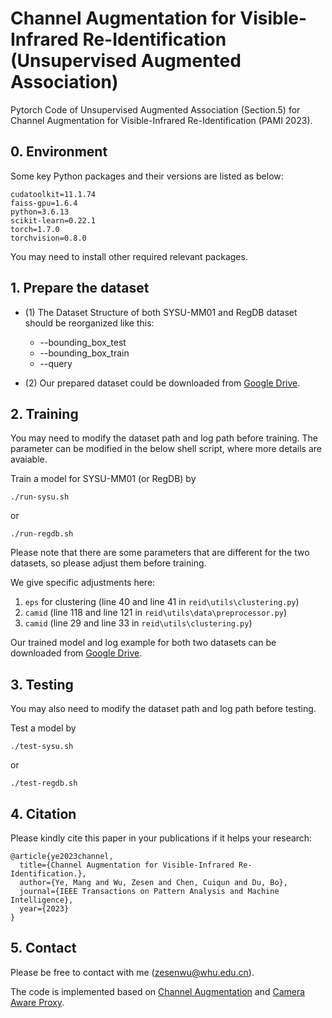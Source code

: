 # Channel Augmentation for Visible-Infrared Re-Identification (Unsupervised Augmented Association)

Pytorch Code of Unsupervised Augmented Association (Section.5) for Channel Augmentation for Visible-Infrared Re-Identification (PAMI 2023).

## 0. Environment
Some key Python packages and their versions are listed as below:
```
cudatoolkit=11.1.74
faiss-gpu=1.6.4
python=3.6.13
scikit-learn=0.22.1
torch=1.7.0
torchvision=0.8.0
```
You may need to install other required relevant packages.

## 1. Prepare the dataset
* (1) The Dataset Structure of both SYSU-MM01 and RegDB dataset should be reorganized like this:
  * --bounding_box_test
  * --bounding_box_train
  * --query

* (2) Our prepared dataset could be downloaded from [Google Drive](https://drive.google.com/drive/folders/1jUPdNeMVTjcqiTm5RlcXvx7FAcDhuigN?usp=sharing).

## 2. Training
You may need to modify the dataset path and log path before training.
The parameter can be modified in the below shell script, where more details are avaiable.

Train a model for SYSU-MM01 (or RegDB) by
```
./run-sysu.sh
```
or
```
./run-regdb.sh
```

Please note that there are some parameters that are different for the two datasets, so please adjust them before training.

We give specific adjustments here:
1. `eps` for clustering (line 40 and line 41 in `reid\utils\clustering.py`)
2. `camid` (line 118 and line 121 in `reid\utils\data\preprocessor.py`)
3. `camid` (line 29 and line 33 in `reid\utils\clustering.py`)

Our trained model and log example for both two datasets can be downloaded from [Google Drive](https://drive.google.com/drive/folders/1JA6drRHgDqTCYCIEWY1AoxQZb9iTHolx?usp=sharing).

## 3. Testing
You may also need to modify the dataset path and log path before testing. 

Test a model by 
```shell
./test-sysu.sh
```
or
```shell
./test-regdb.sh
```


## 4. Citation
Please kindly cite this paper in your publications if it helps your research:
```
@article{ye2023channel,
  title={Channel Augmentation for Visible-Infrared Re-Identification.},
  author={Ye, Mang and Wu, Zesen and Chen, Cuiqun and Du, Bo},
  journal={IEEE Transactions on Pattern Analysis and Machine Intelligence},
  year={2023}
}
```

## 5. Contact

Please be free to contact with me (zesenwu@whu.edu.cn).

The code is implemented based on [Channel Augmentation](https://github.com/mangye16/Cross-Modal-Re-ID-baseline/tree/master/ICCV21_CAJ) and [Camera Aware Proxy](https://github.com/Terminator8758/CAP-master).